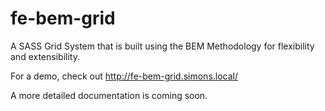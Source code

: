 fe-bem-grid
===========

A SASS Grid System that is built using the BEM Methodology for flexibility and extensibility.

For a demo, check out http://fe-bem-grid.simons.local/

A more detailed documentation is coming soon.
